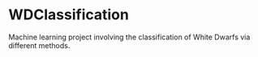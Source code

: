 # WDClassification
Machine learning project involving the classification of White Dwarfs via different methods.
